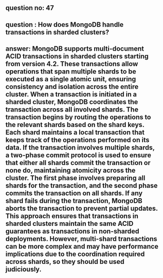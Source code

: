 
## question no: 47

## question : How does MongoDB handle transactions in sharded clusters?

## answer: MongoDB supports multi-document ACID transactions in sharded clusters starting from version 4.2. These transactions allow operations that span multiple shards to be executed as a single atomic unit, ensuring consistency and isolation across the entire cluster. When a transaction is initiated in a sharded cluster, MongoDB coordinates the transaction across all involved shards. The transaction begins by routing the operations to the relevant shards based on the shard keys. Each shard maintains a local transaction that keeps track of the operations performed on its data. If the transaction involves multiple shards, a two-phase commit protocol is used to ensure that either all shards commit the transaction or none do, maintaining atomicity across the cluster. The first phase involves preparing all shards for the transaction, and the second phase commits the transaction on all shards. If any shard fails during the transaction, MongoDB aborts the transaction to prevent partial updates. This approach ensures that transactions in sharded clusters maintain the same ACID guarantees as transactions in non-sharded deployments. However, multi-shard transactions can be more complex and may have performance implications due to the coordination required across shards, so they should be used judiciously.
      